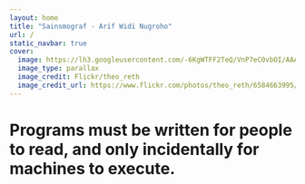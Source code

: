 ```yaml
---
layout: home
title: "Sainsmograf - Arif Widi Nugroho"
url: /
static_navbar: true
cover:
  image: https://lh3.googleusercontent.com/-6KgWTFF2TeQ/VnP7eC0vbOI/AAAAAAAAAN0/Dy1SGFrJzRY/s0-Ic42/home_parallax.jpg
  image_type: parallax
  image_credit: Flickr/theo_reth
  image_credit_url: https://www.flickr.com/photos/theo_reth/6584663995/in/photolist-b2S8cz-9y1xA7-56zJ8q-dXoDK9-oRwYeZ-9nQ8YX-q9C8uA-cCs9Hs-mr26Jr-afvoLu-9JdnVw-6nZs77-qLGwrn-rmBfZ3-7iFC5F-quRVQM-e4Yg6X-rx8A2r-rh3FYW-c5TgBL-duDZMf-66wgLq-c1Bwm9-s39Ybc-9U8VyG-ffTaPc-6jZevb-jShybS-8n8v8P-dVLWPx-e5BcBr-fmHYqx-rAzyYF-6XZruK-otkfaF-qm2bBy-ziTctP-aQ81Cn-8mgTPS-uCvgNf-7egCGp-dkPyGm-t128G-iqoDNf-5Vqu6A-brkjzY-bfHU9H-baJGKp-nhf2ZD-aztRBN
---
```


# Programs must be written for people to read, and only incidentally for machines to execute.
